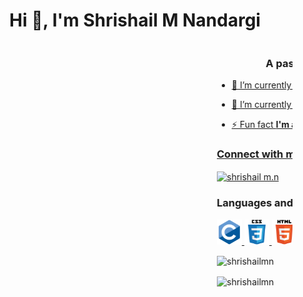 <marque><h1 align="center">Hi 👋, I'm Shrishail M Nandargi</h1><marquee>
<h3 align="center">A passionate software developer from India</h3>

<a href="https://github-readme-stats.vercel.app/api?username=ShrishailMN&show_icons=true&theme=default">

- 🔭 I’m currently working on **developing new solutions for specific industry/sector, with a passion for specific aspect or challenge.**

- 🌱 I’m currently learning **and expanding my skills every day to become a proficient developer and contribute meaningfully to innovative projects.**

- ⚡ Fun fact **I'm a content creator at heart and enjoy crafting engaging stories through videos, articles, and social media posts!**

<h3 align="left">Connect with me:</h3>
<p align="left">
<a href="www.linkedin.com/in/shrishail-m-n-4b3997270" target="blank"><img align="center" src="https://raw.githubusercontent.com/rahuldkjain/github-profile-readme-generator/master/src/images/icons/Social/linked-in-alt.svg" alt="shrishail m.n" height="30" width="40" /></a>
</p>

<h3 align="left">Languages and Tools:</h3>
<p align="left"> <a href="https://www.cprogramming.com/" target="_blank" rel="noreferrer"> <img src="https://raw.githubusercontent.com/devicons/devicon/master/icons/c/c-original.svg" alt="c" width="40" height="40"/> </a> <a href="https://www.w3schools.com/css/" target="_blank" rel="noreferrer"> <img src="https://raw.githubusercontent.com/devicons/devicon/master/icons/css3/css3-original-wordmark.svg" alt="css3" width="40" height="40"/> </a> <a href="https://www.w3.org/html/" target="_blank" rel="noreferrer"> <img src="https://raw.githubusercontent.com/devicons/devicon/master/icons/html5/html5-original-wordmark.svg" alt="html5" width="40" height="40"/> </a> <a href="https://www.mysql.com/" target="_blank" rel="noreferrer"> <img src="https://raw.githubusercontent.com/devicons/devicon/master/icons/mysql/mysql-original-wordmark.svg" alt="mysql" width="40" height="40"/> </a> <a href="https://www.python.org" target="_blank" rel="noreferrer"> <img src="https://raw.githubusercontent.com/devicons/devicon/master/icons/python/python-original.svg" alt="python" width="40" height="40"/> </a> </p>

<p><img align="center" src="https://github-readme-stats.vercel.app/api/top-langs?username=shrishailmn&show_icons=true&locale=en&layout=compact" alt="shrishailmn" /></p>

<p><img align="center" src="https://github-readme-streak-stats.herokuapp.com/?user=shrishailmn&" alt="shrishailmn" /></p>
